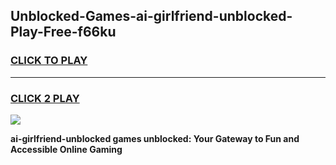 
## Unblocked-Games-ai-girlfriend-unblocked-Play-Free-f66ku
<h3>
<a href="https://premium76.site?title=ai-girlfriend-unblocked&ref=21A">CLICK TO PLAY</a></h3>
<hr>

<h3>
<a href="https://premium76.site?title=ai-girlfriend-unblocked&ref=21A">CLICK 2 PLAY</a>
  
</h3>

<a href="https://premium76.site?title=ai-girlfriend-unblocked&ref=21A"><img src="https://clearcache.store/games.png"></a>


**ai-girlfriend-unblocked games unblocked: Your Gateway to Fun and Accessible Online Gaming**
